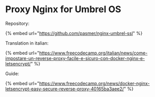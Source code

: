 # Proxy Nginx for Umbrel OS

Repository:

{% embed url="https://github.com/pasmer/nginx-umbrel-ssl" %}

Translation in italian:

{% embed url="https://www.freecodecamp.org/italian/news/come-impostare-un-reverse-proxy-facile-e-sicuro-con-docker-nginx-e-letsencrypt/" %}

Guide:

{% embed url="https://www.freecodecamp.org/news/docker-nginx-letsencrypt-easy-secure-reverse-proxy-40165ba3aee2/" %}
